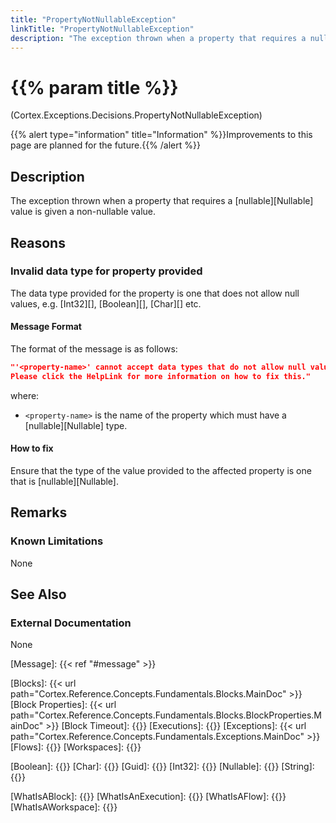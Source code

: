 ```yaml
---
title: "PropertyNotNullableException"
linkTitle: "PropertyNotNullableException"
description: "The exception thrown when a property that requires a nullable value is given a non-nullable value."
---
```


# {{% param title %}}

<p class="namespace">(Cortex.Exceptions.Decisions.PropertyNotNullableException)</p>
{{% alert type="information" title="Information" %}}Improvements to this page are planned for the future.{{% /alert %}}

## Description

The exception thrown when a property that requires a [nullable][Nullable] value is given a non-nullable value.

## Reasons

### Invalid data type for property provided

The data type provided for the property is one that does not allow null values, e.g. [Int32][], [Boolean][], [Char][] etc.

#### Message Format

The format of the message is as follows:

```json
"'<property-name>' cannot accept data types that do not allow null values (e.g. Int32, Boolean, Char, etc.); it must be provided a data type which allows null values.
Please click the HelpLink for more information on how to fix this."
```

where:

* `<property-name>` is the name of the property which must have a [nullable][Nullable] type.

#### How to fix

Ensure that the type of the value provided to the affected property is one that is [nullable][Nullable].

## Remarks

### Known Limitations

None

## See Also
  
### External Documentation

None

[Message]: {{< ref "#message" >}}

[Blocks]: {{< url path="Cortex.Reference.Concepts.Fundamentals.Blocks.MainDoc" >}}
[Block Properties]: {{< url path="Cortex.Reference.Concepts.Fundamentals.Blocks.BlockProperties.MainDoc" >}}
[Block Timeout]: {{<url path="Cortex.Reference.Concepts.Fundamentals.Blocks.BlockProperties.CommonProperties.BlockTimeoutProperty">}}
[Executions]: {{<url path ="Cortex.Reference.Concepts.Fundamentals.Executions.MainDoc">}}
[Exceptions]: {{< url path="Cortex.Reference.Concepts.Fundamentals.Exceptions.MainDoc" >}}
[Flows]: {{<url path="Cortex.Reference.Concepts.Fundamentals.Flows.MainDoc">}}
[Workspaces]: {{<url path="Cortex.Reference.Concepts.Fundamentals.Workspaces.MainDoc">}}

[Boolean]: {{<url path="Cortex.Reference.DataTypes.ConditionalLogic.Boolean.MainDoc">}}
[Char]: {{<url path="Cortex.Reference.DataTypes.Text.Char.MainDoc">}}
[Guid]: {{<url path="Cortex.Reference.DataTypes.Other.Guid.MainDoc">}}
[Int32]: {{<url path="Cortex.Reference.DataTypes.Numbers.Int32.MainDoc">}}
[Nullable]: {{<url path="Cortex.Reference.DataTypes.Other.Nullable.MainDoc">}}
[String]: {{<url path="Cortex.Reference.DataTypes.Text.String.MainDoc">}}

[WhatIsABlock]: {{<url path="Cortex.Reference.Concepts.Fundamentals.Blocks.WhatIsABlock.MainDoc">}}
[WhatIsAnExecution]: {{<url path="Cortex.Reference.Concepts.Fundamentals.Executions.WhatIsAnExecution.MainDoc">}}
[WhatIsAFlow]: {{<url path="Cortex.Reference.Concepts.Fundamentals.Flows.WhatIsAFlow.MainDoc">}}
[WhatIsAWorkspace]: {{<url path="Cortex.Reference.Concepts.Fundamentals.Workspaces.WhatIsAWorkspace.MainDoc">}}
